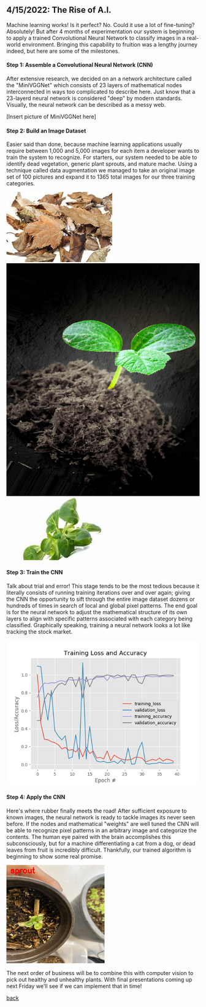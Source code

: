 ## 4/15/2022: The Rise of A.I.

Machine learning works! Is it perfect? No. Could it use a lot of fine-tuning? Absolutely! But after  4 months of experimentation our system is beginning to apply a trained Convolutional Neural Network to classify images in a real-world environment. Bringing this capability to fruition was a lengthy journey indeed, but here are some of the milestones.

#### Step 1: Assemble a Convolutional Neural Network (CNN)
After extensive research, we decided on an a network architecture called the "MiniVGGNet" which consists of 23 layers of mathematical nodes interconnected in ways too complicated to describe here. Just know that a 23-layerd neural network is considered "deep" by modern standards. Visually, the neural network can be described as a messy web.

[Insert picture of MiniVGGNet here]

#### Step 2: Build an Image Dataset
Easier said than done, because machine learning applications usually require between 1,000 and 5,000 images for each item a developer wants to train the system to recognize. For starters, our system needed to be able to identify dead vegetation, generic plant sprouts, and mature mache. Using a technique called data augmentation we managed to take an original image set of 100 pictures and expand it to 1365 total images for our three training categories.

![Dead leaves](./../assets/dead_leaves.jpg)
![Sprout](./../assets/sprouts.jpg)
![Mache](./../assets/mache.jpg)

#### Step 3: Train the CNN
Talk about trial and error! This stage tends to be the most tedious because it literally consists of running training iterations over and over again; giving the CNN the opportunity to sift through the entire image dataset dozens or hundreds of times in search of local and global pixel patterns. The end goal is for the neural network to adjust the mathematical structure of its own layers to align with specific patterns associated with each category being classified. Graphically speaking, training a neural network looks a lot like tracking the stock market.

![Neural network training](./../assets/cnn_training_40_epochs.png)

#### Step 4: Apply the CNN
Here's where rubber finally meets the road! After sufficient exposure to known images, the neural network is ready to tackle images its never seen before. If the nodes and mathematical "weights" are well tuned the CNN will be able to recognize pixel patterns in an arbitrary image and categorize the contents. The human eye paired with the brain accomplishes this subconsciously, but for a machine differentiating a cat from a dog, or dead leaves from fruit is incredibly difficult. Thankfully, our trained algorithm is beginning to show some real promise.

![Machine learning in action](./../assets/sprout_recognition.png)

The next order of business will be to combine this with computer vision to pick out healthy and unhealthy plants. With final presentations coming up next Friday we'll see if we can implement that in time!

[back](./..)
